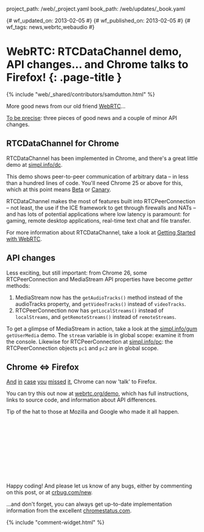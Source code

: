project_path: /web/_project.yaml
book_path: /web/updates/_book.yaml

{# wf_updated_on: 2013-02-05 #}
{# wf_published_on: 2013-02-05 #}
{# wf_tags: news,webrtc,webaudio #}

# WebRTC: RTCDataChannel demo, API changes... and Chrome talks to Firefox! {: .page-title }

{% include "web/_shared/contributors/samdutton.html" %}


<p>More good news from our old friend <a href="http://www.webrtc.org" title="webrtc.org website">WebRTC</a>...</p>

<p><a href="http://en.wikipedia.org/wiki/File:Thomson_and_Thompson_in_Asterix.png" title="Thomson and Thompson in Asterix in Belgium">To be precise</a>: three pieces of good news and a couple of minor API changes.</p>

<h2>RTCDataChannel for Chrome</h2>

<p>RTCDataChannel has been implemented in Chrome, and there's a great little demo at <a href="https://simpl.info/rtcdatachannel" title="Data Channel">simpl.info/dc</a>.</p>

<p>This demo shows peer-to-peer communication of arbitrary data &ndash; in less than a hundred lines of code. You'll need Chrome 25 or above for this, which at this point means <a href="https://www.google.com/intl/en/chrome/browser/beta.html" title="Download Chrome Beta">Beta</a> or <a href="https://www.google.com/intl/en/chrome/browser/canary.html" title="Download Chrome Canary">Canary</a>.</p>

<p>RTCDataChannel makes the most of features built into RTCPeerConnection &ndash; not least, the use if the ICE framework to get through firewalls and NATs &ndash; and has lots of potential applications where low latency is paramount: for gaming, remote desktop applications, real-time text chat and file transfer.</p>

<p>For more information about RTCDataChannel, take a look at <a href="http://www.html5rocks.com/en/tutorials/webrtc/basics/#toc-rtcdatachannel" title="Information about RTCDataChannel on HTML5 Rocks">Getting Started with WebRTC</a>.</p>

<h2>API changes</h2>

<p>Less exciting, but still important: from Chrome 26, some RTCPeerConnection and MediaStream API properties have become <em>getter</em> methods:</p>

<ol>
	<li>MediaStream now has the <code>getAudioTracks()</code> method instead of the audioTracks property, and <code>getVideoTracks()</code> instead of <code>videoTracks</code>.</li>
	<li>RTCPeerConnection now has <code>getLocalStreams()</code> instead of <code>localStreams</code>, and <code>getRemoteStreams()</code> instead of <code>remoteStreams</code>.</li>
</ol>

<p>To get a glimpse of MediaStream in action, take a look at the <a href="https://simpl.info/getusermedia/" title="Simple getUserMedia demo">simpl.info/gum</a> <code>getUserMedia</code> demo. The <code>stream</code> variable is in global scope: examine it from the console. Likewise for RTCPeerConnection at <a href="https://simpl.info/pc" title="RTCPeerConnection demo">simpl.info/pc</a>: the RTCPeerConnection objects <code>pc1</code> and <code>pc2</code> are in global scope.</p>

<h2>Chrome &lt;=&gt; Firefox</h2>

<p><a href="https://twitter.com/search?q=webrtc+chrome+firefox" title="Tweets about Chrome/Firefox WebRTC interop">And</a> <a href="http://www.webrtc.org/demo" title="webrtc.org demo page">in</a> <a href="https://hacks.mozilla.org/2013/02/hello-chrome-its-firefox-calling/" title="hacks.mozilla.org blog post">case</a> <a href="http://blog.chromium.org/2013/02/hello-firefox-this-is-chrome-calling.html" title="Chromium blog post">you</a> <a href="https://www.google.com/news?q=chrome+firefox+webrtc" title="News stories about Chrome/Firefox WebRTC interop">missed</a> <a href="https://news.ycombinator.com/item?id=5166239" title="Hacker News comments on Chrome Firefox WebRTC interop">it</a>, Chrome can now 'talk' to Firefox.</p>

<p>You can try this out now at <a href="http://www.webrtc.org/demo" title="webrtc.org instructions for using the apprtc video chat demo on Firefox and Chrome">webrtc.org/demo</a>, which has full instructions, links to source code, and information about API differences.</p>

<p>Tip of the hat to those at Mozilla and Google who made it all happen.</p>

<div class="video-wrapper">
  <iframe class="devsite-embedded-youtube-video" data-video-id="MsAWR_rJ5n8"
          data-autohide="1" data-showinfo="0" frameborder="0" allowfullscreen>
  </iframe>
</div>

<p>Happy coding! And please let us know of any bugs, either by commenting on this post, or at <a href="http://crbug.com/new" title="File a Chrome bug">crbug.com/new</a>.</p>

<p>...and don't forget, you can always get up-to-date implementation information from the excellent <a href="http://www.chromestatus.com" title="chromestatus.com: implementation information for APIs in Chrome">chromestatus.com</a>.</p>


{% include "comment-widget.html" %}
